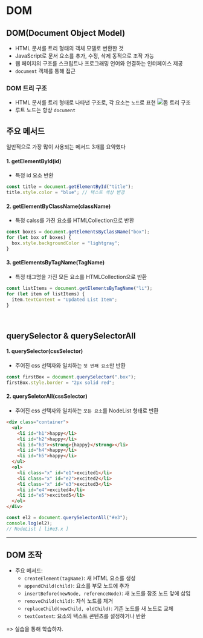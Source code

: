 # DOM

## DOM(Document Object Model)

- HTML 문서를 트리 형태의 객체 모델로 변환한 것
- JavaScript로 문서 요소를 추가, 수정, 삭제 동적으로 조작 가능
- 웹 페이지의 구조를 스크립트나 프로그래밍 언어와 연결하는 인터페이스 제공
- `document` 객체를 통해 접근

### DOM 트리 구조

- HTML 문서를 트리 형태로 나타낸 구조로, 각 요소는 `노드`로 표현
  ![돔 트리 구조](https://i.ibb.co/KjWtbxT9/dom.png)
- 루트 노드는 항상 `document`

## 주요 메서드

일반적으로 가장 많이 사용되는 메서드 3개를 요약했다

#### 1. getElementById(id)

- 특정 id 요소 반환

```javascript
const title = document.getElementById("title");
title.style.color = "blue"; // 텍스트 색상 변경
```

#### 2. getElementByClassName(className)

- 특정 calss를 가진 요소를 HTMLCollection으로 반환

```javascript
const boxes = document.getElementsByClassName("box");
for (let box of boxes) {
  box.style.backgroundColor = "lightgray";
}
```

#### 3. getElementsByTagName(TagName)

- 특정 태그명을 가진 모든 요소를 HTMLCollection으로 반환

```javascript
const listItems = document.getElementsByTagName("li");
for (let item of listItems) {
  item.textContent = "Updated List Item";
}
```

<br>

## querySelector & querySelectorAll

#### 1. querySelector(cssSelector)

- 주어진 css 선택자와 일치하는 `첫 번째 요소`만 반환

```javascript
const firstBox = document.querySelector(".box");
firstBox.style.border = "2px solid red";
```

#### 2. querySeletorAll(cssSelector)

- 주어진 css 선택자와 일치하는 `모든 요소`를 NodeList 형태로 반환

```html
<div class="container">
  <ul>
    <li id="h1">happy</li>
    <li id="h2">happy</li>
    <li id="h3"><strong>{happy}</strong></li>
    <li id="h4">happy</li>
    <li id="h5">happy</li>
  </ul>
  <ol>
    <li class="x" id="e1">excited1</li>
    <li class="x" id="e2">excited2</li>
    <li class="x" id="e3">excited3</li>
    <li id="e4">excited4</li>
    <li id="e5">excited5</li>
  </ol>
</div>
```

```javascript
const el2 = document.querySelectorAll("#e3");
console.log(el2);
// NodeList [ li#e3.x ]
```

---

## DOM 조작

- 주요 메서드:
  - `createElement(tagName)`: 새 HTML 요소를 생성
  - `appendChild(child)`: 요소를 부모 노드에 추가
  - `insertBefore(newNode, referenceNode)`: 새 노드를 참조 노드 앞에 삽입
  - `removeChild(child)`: 자식 노드를 제거
  - `replaceChild(newChild, oldChild)`: 기존 노드를 새 노드로 교체
  - `textContent`: 요소의 텍스트 콘텐츠를 설정하거나 반환

=> 실습을 통해 학습하자.
